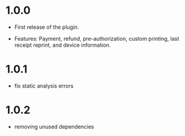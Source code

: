 # 1.0.0
* First release of the plugin.

* Features: Payment, refund, pre-authorization, custom printing, last receipt reprint, and device information.

# 1.0.1

* fix static analysis errors

# 1.0.2

* removing unused dependencies